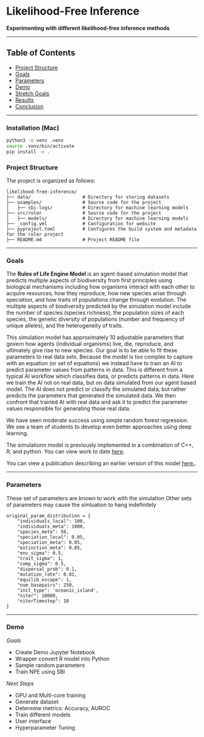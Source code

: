 # Likelihood-Free Inference
__Experimenting with different likelihood-free inference methods__

---

## Table of Contents
- [Project Structure](#project-structure)
- [Goals](#goals)
- [Parameters](#parameters)
- [Demo](#demo)
- [Stretch Goals](#stretch-goals)
- [Results](#results)
- [Conclusion](#conclusion)

---

### Installation (Mac)
```bash
python3 -m venv .venv
source .venv/bin/activate
pip install -e .
```

### Project Structure
The project is organized as follows:

```
likelihood-free-inference/
├── data/                   # Directory for storing datasets
├── examples/               # Source code for the project
│   ├── sbi-logs/           # Directory for machine learning models
├── src/roler               # Source code for the project
│   ├── models/             # Directory for machine learning models
├── _config.yml             # Configuration for website
├── pyproject.toml          # Configures the build system and metadata for the roler project
├── README.md               # Project README file
```

---
### Goals
The __Rules of Life Engine Model__ is an agent-based simulation model that predicts multiple aspects of biodiversity from first principles using biological mechanisms including how organisms interact with each other to acquire resources, how they reproduce, how new species arise through speciation, and how traits of populations change through evolution. The multiple aspects of biodiversity predicted by the simulation model include the number of species (species richness), the population sizes of each species, the genetic diversity of populations (number and frequency of unique alleles), and the heterogeneity of traits.

This simulation model has approximately 10 adjustable parameters that govern how agents (individual organisms) live, die, reproduce, and ultimately give rise to new species. Our goal is to be able to fit these parameters to real data sets.  Because the model is too complex to capture with an equation (or set of equations) we instead have to train an AI to predict parameter values from patterns in data.  This is different from a typical AI workflow which classifies data, or predicts patterns in data.  Here we train the AI not on real data, but on data simulated from our agent based model.  The AI does not predict or classify the simulated data, but rather predicts the parameters that generated the simulated data. We then confront that trained AI with real data and ask it to predict the parameter values responsible for generating those real data.

We have seen moderate success using simple random forest regression.  We see a team of students to develop even better approaches using deep learning.

The simulationn model is previously implemented in a combination of C++, R, and python.  You can view work to date [here](https://github.com/role-model/roleR).

You can view a publication describing an earlier version of this model [here.](https://onlinelibrary.wiley.com/doi/full/10.1111/1755-0998.13514).

---
### Parameters
These set of parameters are known to work with the simulation Other sets of parameters may cause the simluation to hang indefinitely

```
original_param_distribution = {
    "individuals_local": 100,
    "individuals_meta": 1000,
    "species_meta": 50,
    "speciation_local": 0.05,
    "speciation_meta": 0.05,
    "extinction_meta": 0.05,
    "env_sigma": 0.5,
    "trait_sigma": 1,
    "comp_sigma": 0.5,
    "dispersal_prob": 0.1,
    "mutation_rate": 0.01,
    "equilib_escape": 1,
    "num_basepairs": 250,
    "init_type": 'oceanic_island',
    "niter": 10000,
    "niterTimestep": 10
}
```
---
### Demo
_Goals_
- Create Demo Jupyter Notebook
- Wrapper convert R model into Python
- Sample random parameters
- Train NPE using SBI


_Next Steps_
- GPU and Multi-core training
- Generate dataset
- Determine metrics: Accuracy, AUROC
- Train different models
- User interface
- Hyperparameter Tuning
